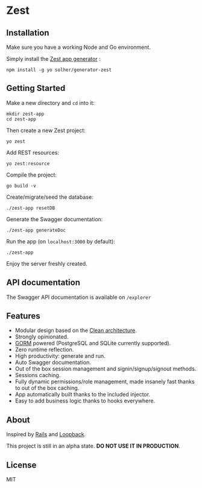 # Zest

## Installation

Make sure you have a working Node and Go environment.

Simply install the [Zest app generator](https://github.com/solher/generator-zest) :

    npm install -g yo solher/generator-zest

## Getting Started

Make a new directory and `cd` into it:

    mkdir zest-app
    cd zest-app

Then create a new Zest project:

    yo zest

Add REST resources:

    yo zest:resource

Compile the project:

    go build -v

Create/migrate/seed the database:

    ./zest-app resetDB

Generate the Swagger documentation:

    ./zest-app generateDoc

Run the app (on `localhost:3000` by default):

    ./zest-app

Enjoy the server freshly created.

## API documentation

The Swagger API documentation is available on `/explorer`

## Features

* Modular design based on the [Clean architecture](https://blog.8thlight.com/uncle-bob/2012/08/13/the-clean-architecture.html).
* Strongly opinionated.
* [GORM](https://github.com/jinzhu/gorm) powered (PostgreSQL and SQLite currently supported).
* Zero runtime reflection.
* High productivity: generate and run.
* Auto Swagger documentation.
* Out of the box session management and signin/signup/signout methods.
* Sessions caching.
* Fully dynamic permissions/role management, made insanely fast thanks to out of the box caching.
* App automatically built thanks to the included injector.
* Easy to add business logic thanks to hooks everywhere.

## About

Inspired by [Rails](https://github.com/rails/rails) and [Loopback](https://github.com/strongloop/loopback).

This project is still in an alpha state. **DO NOT USE IT IN PRODUCTION**.

## License

MIT
